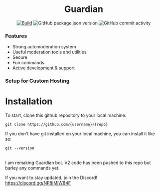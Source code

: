 <h1 align="center">
  Guardian
  <br>
</h1>

<p align="center">
<a href="https://github.com/killerclaws12/Guardian/actions/workflows/build.yml"><img src="https://github.com/killerclaws12/Guardian/actions/workflows/built.yml/badge.svg" alt="Build"></a
<img src="https://img.shields.io/github/license/killerclaws12/Guardian?label=License" alt="GitHub">
<img src="https://img.shields.io/github/package-json/v/killerclaws12/Guardian?label=Version" alt="GitHub package.json version">
<img src="https://img.shields.io/github/commit-activity/w/killerclaws12/Guardian?label=Commit%20Activity" alt="GitHub commit activity">
</p>

### Features

- Strong automoderation system 
- Useful moderation tools and utilities 
- Secure
- Fun commands
- Active development & support
  
 ### Setup for Custom Hosting

# Installation

To start, clone this github repository to your local machine:

```
git clone https://github.com/{username}/{repo}
```

If you don't have git installed on your local machine, you can install it like so:

```
git --version
```

<br>
I am remaking Guardian bot. V2 code has been pushed to this repo but barley any commands yet.

If you want to stay updated, join the Discord! https://discord.gg/NP8jMjW84F
